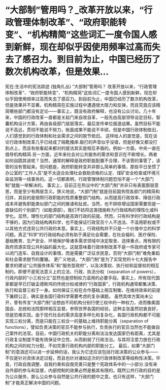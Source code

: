 # “大部制”管用吗？_改革开放以来，“行政管理体制改革”、“政府职能转变”、“机构精简”这些词汇一度令国人感到新鲜，现在却似乎因使用频率过高而失去了感召力。到目前为止，中国已经历了数次机构改革，但是效果...

宪在:生活中的宪法踪迹 (独角扎丛)
“大部制”管用吗？
改革开放以来，“行政管理体制改革”、“政府职能转变”、“机构精简”这些词汇一度令国人感到新鲜，现在却似乎因使用频率过高而失去了感召力。到目前为止，中国已经历了数次机构改革，但是效果并不显著。机构精简在实施过程中遭遇很大阻力和反弹，而且究竟应该精简哪些部门都没有定论——事实上，既没有政府解释，也没有公众讨论。几十年来，中国的行政改革一直都是关起门来自改自革，一般先由高层领导设定目标，智囊机构设计方案，再由各级部门层层落实，最后宣传单位报道战果。虽然目标不能说不高远，贯彻不能说不努力，账面成果不能说不丰硕，但是中国行政体制依旧，人们感觉到的行政体制和社会需求之间的脱节依旧。
这样给人的直觉是，现在谈论行政体制改革几乎已经成了隔靴搔痒.敲打的声音似乎没错，但是好像又都没打到点上，而且有些看起来都对的提法其实是相互矛盾的。例如一方面，中央一直在倡导机构精简.另一方面，近年来社会对公共服务的需求和意识在不断增长。两者如何自圆其说呢？当然，通常的解释是政府职能配置不合理，不该管的事管了，该管的没有管起来。但问题是，政府职能转变并非那么简单的事情，那些平日坐惯了办公室的“工作人员”是不太适合处理社会救助资格的认定、煤矿安全检查或环境污染监测等一线事务的。这一切都表明，行政管理体制问题恐怕不是一个“大部门制”就能一举解决的。
事实上，目前正在热议中的“大部门制”并非只有表面那层意思，而是至少有两层含义。狭义地说，“大部门制”就是目前国务院各部门的精简和归并，其目的是按照行政职能的性质重整部门结构，从而提高行政效率、降低行政成本并避免职能类似部门之间的推诿和扯皮。当然，也不排除增设国家需要但是一直缺位的个别部门（如能源部）。我们不妨将这类措施称为行政结构的理性化或科学化。显然，理性化的部门结构是高效行政的前提。然而，只有科学的行政结构是不够的，因为行政结构再科学，也不能保证行政官员个人不违法、不滥用职权或不以其他方式违背公共行政的本意。事实上，行政结构并不只是一个价值中立的科学问题。真正“科学”的行政结构必须有助于满足社会需要，在社会福利、医疗保险、基础教育、生产安全、环境保护等诸多需求领域中决定取舍、选择重点，用有限的政府资源实现公共利益的最大化。这就意味着行政体制改革不是一件政府或专家可以闭门造车、自我设计的事情，而是需要广泛征求民意，否则“大部门制”难免重蹈和社会需求脱节的覆辙。
更广义地说，“大部门制”是为了实现党的十七大报告中要求的建设“公共服务体系”和“服务型政府”，以及决策权、执行权和监督权的相互制约。即便不是宪法意义上的立法、行政、执法分权（separation of powers），行政内部的“小三权分立”显然也是控制权力滥用的必要手段。事实上，所有现代国家都是早已打破孟德斯鸠的传统分权戒律的“行政国家”，行政机构通常都集决策、执行和监督三权于一身。如何保证三权在合作基础上相互制衡、在维持效率的前提下兼顾公正，确实是各国行政科学需要考虑的复杂课题。
虽然具体方案尚未公开，曾有传言“大部门制”设想由不同机构分别行使三权中的一种权力，进而像美国国会、总统和法院那样相互监督。参照世界各国的经验，这种主张虽然初衷良好，但是恐难实现。由于现代社会的需求高度多样化和复杂化，各国行政机构都不可能实现三权分离，而是只能在三权合一的基础上维持职能分离（separation of functions），譬如负责决策的官员不能参与执行，负责执行的官员当然也不能做自己案件的法官。目前，中国行政机关的职能分离和法治发达国家仍有距离，尤其是行政复议制度不能有效保证中立性，从而削弱了行政法治。与其将注意力放在行政机构之间的权力分配，不如完善行政机构内部的职能分工。
最后，如果“大部门制”的意涵还可以进一步延伸的话，我认为它还应该包括行政决策的公众参与——不仅是针对具体决定过程，而且也针对诸如这次的行政体制改革等结构性决策。毕竟，行政自我调整、自我约束和自我完善只是整个宪政体系中的一小部分.没有来自外部的参与和监督，内部控制的效果必然是极其有限的。既然公共行政的目的是为公众服务，那么公众参与自然是公共行政的题中之意。也只有这样，“大部门制”才能真正解决中国的问题。